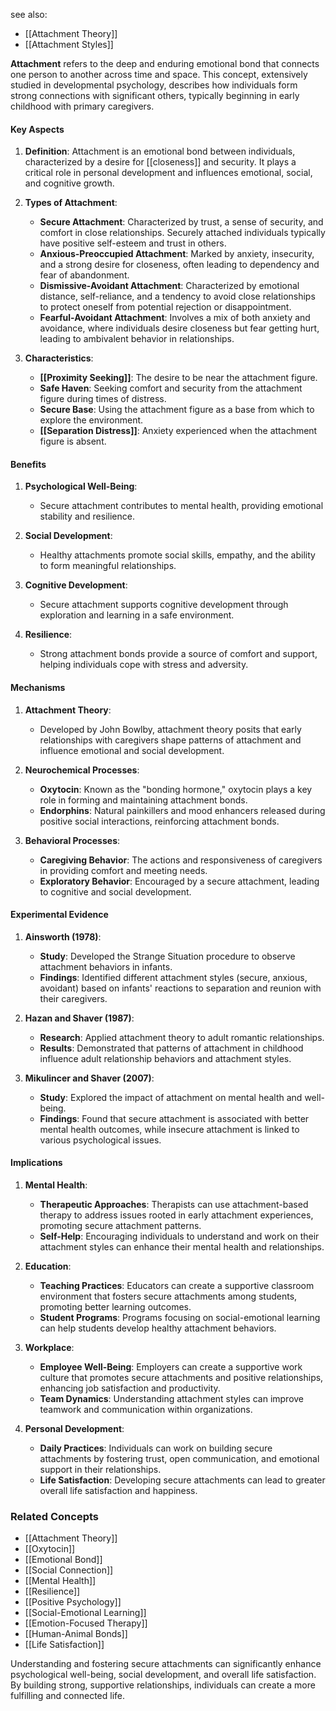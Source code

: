 see also:
- [[Attachment Theory]]
- [[Attachment Styles]]

**Attachment** refers to the deep and enduring emotional bond that connects one person to another across time and space. This concept, extensively studied in developmental psychology, describes how individuals form strong connections with significant others, typically beginning in early childhood with primary caregivers.

#### Key Aspects

1. **Definition**:
   Attachment is an emotional bond between individuals, characterized by a desire for [[closeness]] and security. It plays a critical role in personal development and influences emotional, social, and cognitive growth.

2. **Types of Attachment**:
   - **Secure Attachment**: Characterized by trust, a sense of security, and comfort in close relationships. Securely attached individuals typically have positive self-esteem and trust in others.
   - **Anxious-Preoccupied Attachment**: Marked by anxiety, insecurity, and a strong desire for closeness, often leading to dependency and fear of abandonment.
   - **Dismissive-Avoidant Attachment**: Characterized by emotional distance, self-reliance, and a tendency to avoid close relationships to protect oneself from potential rejection or disappointment.
   - **Fearful-Avoidant Attachment**: Involves a mix of both anxiety and avoidance, where individuals desire closeness but fear getting hurt, leading to ambivalent behavior in relationships.

3. **Characteristics**:
   - **[[Proximity Seeking]]**: The desire to be near the attachment figure.
   - **Safe Haven**: Seeking comfort and security from the attachment figure during times of distress.
   - **Secure Base**: Using the attachment figure as a base from which to explore the environment.
   - **[[Separation Distress]]**: Anxiety experienced when the attachment figure is absent.

#### Benefits

1. **Psychological Well-Being**:
   - Secure attachment contributes to mental health, providing emotional stability and resilience.

2. **Social Development**:
   - Healthy attachments promote social skills, empathy, and the ability to form meaningful relationships.

3. **Cognitive Development**:
   - Secure attachment supports cognitive development through exploration and learning in a safe environment.

4. **Resilience**:
   - Strong attachment bonds provide a source of comfort and support, helping individuals cope with stress and adversity.

#### Mechanisms

1. **Attachment Theory**:
   - Developed by John Bowlby, attachment theory posits that early relationships with caregivers shape patterns of attachment and influence emotional and social development.

2. **Neurochemical Processes**:
   - **Oxytocin**: Known as the "bonding hormone," oxytocin plays a key role in forming and maintaining attachment bonds.
   - **Endorphins**: Natural painkillers and mood enhancers released during positive social interactions, reinforcing attachment bonds.

3. **Behavioral Processes**:
   - **Caregiving Behavior**: The actions and responsiveness of caregivers in providing comfort and meeting needs.
   - **Exploratory Behavior**: Encouraged by a secure attachment, leading to cognitive and social development.

#### Experimental Evidence

1. **Ainsworth (1978)**:
   - **Study**: Developed the Strange Situation procedure to observe attachment behaviors in infants.
   - **Findings**: Identified different attachment styles (secure, anxious, avoidant) based on infants' reactions to separation and reunion with their caregivers.

2. **Hazan and Shaver (1987)**:
   - **Research**: Applied attachment theory to adult romantic relationships.
   - **Results**: Demonstrated that patterns of attachment in childhood influence adult relationship behaviors and attachment styles.

3. **Mikulincer and Shaver (2007)**:
   - **Study**: Explored the impact of attachment on mental health and well-being.
   - **Findings**: Found that secure attachment is associated with better mental health outcomes, while insecure attachment is linked to various psychological issues.

#### Implications

1. **Mental Health**:
   - **Therapeutic Approaches**: Therapists can use attachment-based therapy to address issues rooted in early attachment experiences, promoting secure attachment patterns.
   - **Self-Help**: Encouraging individuals to understand and work on their attachment styles can enhance their mental health and relationships.

2. **Education**:
   - **Teaching Practices**: Educators can create a supportive classroom environment that fosters secure attachments among students, promoting better learning outcomes.
   - **Student Programs**: Programs focusing on social-emotional learning can help students develop healthy attachment behaviors.

3. **Workplace**:
   - **Employee Well-Being**: Employers can create a supportive work culture that promotes secure attachments and positive relationships, enhancing job satisfaction and productivity.
   - **Team Dynamics**: Understanding attachment styles can improve teamwork and communication within organizations.

4. **Personal Development**:
   - **Daily Practices**: Individuals can work on building secure attachments by fostering trust, open communication, and emotional support in their relationships.
   - **Life Satisfaction**: Developing secure attachments can lead to greater overall life satisfaction and happiness.

### Related Concepts

- [[Attachment Theory]]
- [[Oxytocin]]
- [[Emotional Bond]]
- [[Social Connection]]
- [[Mental Health]]
- [[Resilience]]
- [[Positive Psychology]]
- [[Social-Emotional Learning]]
- [[Emotion-Focused Therapy]]
- [[Human-Animal Bonds]]
- [[Life Satisfaction]]

Understanding and fostering secure attachments can significantly enhance psychological well-being, social development, and overall life satisfaction. By building strong, supportive relationships, individuals can create a more fulfilling and connected life.